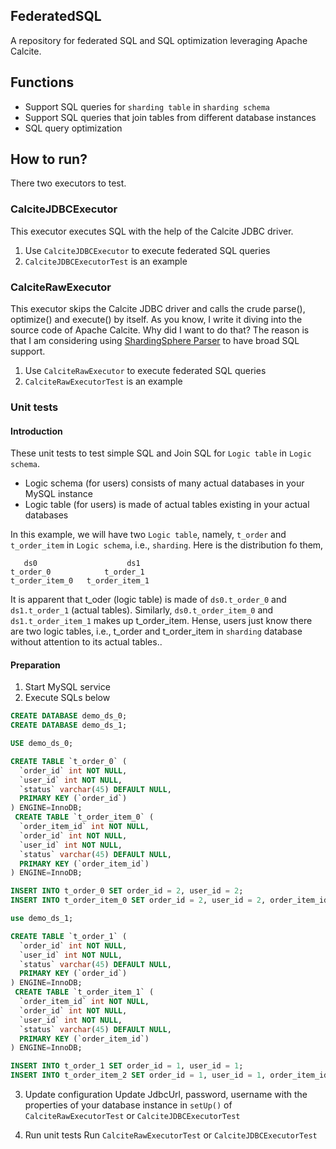 
## FederatedSQL
A repository for federated SQL and SQL optimization leveraging Apache Calcite.

## Functions
- Support SQL queries for `sharding table` in `sharding schema`
- Support SQL queries that join tables from different database instances 
- SQL query optimization

## How to run?
There two executors to test.

### CalciteJDBCExecutor

This executor executes SQL with the help of the Calcite JDBC driver.
1. Use `CalciteJDBCExecutor` to execute federated SQL queries
2. `CalciteJDBCExecutorTest` is an example
    
### CalciteRawExecutor

This executor skips the Calcite JDBC driver and calls the crude parse(), optimize() and execute() by itself. As you know, I write it diving into the source code of Apache Calcite. Why did I want to do that? The reason is that I am considering using [ShardingSphere Parser](https://shardingsphere.apache.org/document/current/en/features/sharding/use-norms/parser/) to have broad SQL support.
1. Use `CalciteRawExecutor` to execute federated SQL queries
2. `CalciteRawExecutorTest` is an example

### Unit tests

#### Introduction
These unit tests to test simple SQL and Join SQL for `Logic table` in `Logic schema`.

- Logic schema (for users) consists of many actual databases in your MySQL instance
- Logic table (for users) is made of actual tables existing in your actual databases

In this example, we will have two `Logic table`, namely, `t_order` and `t_order_item` in `Logic schema`, i.e., `sharding`. Here is the distribution fo them,
```
   ds0                    ds1
t_order_0            t_order_1
t_order_item_0   t_order_item_1
```
It is apparent that t_oder (logic table) is made of `ds0.t_order_0` and `ds1.t_order_1` (actual tables). Similarly, `ds0.t_order_item_0` and `ds1.t_order_item_1` makes up t_order_item. Hense, users just know there are two logic tables, i.e., t_order and t_order_item in `sharding` database without attention to its actual tables..

#### Preparation
1. Start MySQL service
2. Execute SQLs below
```sql
CREATE DATABASE demo_ds_0;
CREATE DATABASE demo_ds_1;

USE demo_ds_0;

CREATE TABLE `t_order_0` (
  `order_id` int NOT NULL,
  `user_id` int NOT NULL,
  `status` varchar(45) DEFAULT NULL,
  PRIMARY KEY (`order_id`)
) ENGINE=InnoDB;
 CREATE TABLE `t_order_item_0` (
  `order_item_id` int NOT NULL,
  `order_id` int NOT NULL,
  `user_id` int NOT NULL,
  `status` varchar(45) DEFAULT NULL,
  PRIMARY KEY (`order_item_id`)
) ENGINE=InnoDB;

INSERT INTO t_order_0 SET order_id = 2, user_id = 2;
INSERT INTO t_order_item_0 SET order_id = 2, user_id = 2, order_item_id = 2;

use demo_ds_1;

CREATE TABLE `t_order_1` (
  `order_id` int NOT NULL,
  `user_id` int NOT NULL,
  `status` varchar(45) DEFAULT NULL,
  PRIMARY KEY (`order_id`)
) ENGINE=InnoDB;
 CREATE TABLE `t_order_item_1` (
  `order_item_id` int NOT NULL,
  `order_id` int NOT NULL,
  `user_id` int NOT NULL,
  `status` varchar(45) DEFAULT NULL,
  PRIMARY KEY (`order_item_id`)
) ENGINE=InnoDB;

INSERT INTO t_order_1 SET order_id = 1, user_id = 1;
INSERT INTO t_order_item_2 SET order_id = 1, user_id = 1, order_item_id = 1;
```
3. Update configuration
Update JdbcUrl, password, username with the properties of your database instance in `setUp()` of `CalciteRawExecutorTest` or `CalciteJDBCExecutorTest`

4. Run unit tests
Run `CalciteRawExecutorTest` or `CalciteJDBCExecutorTest`
